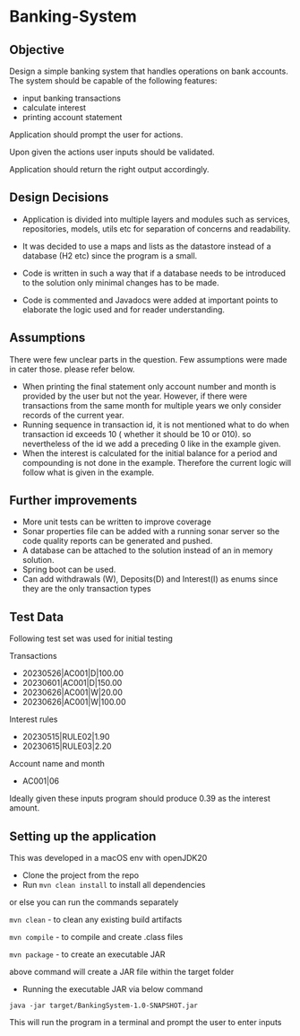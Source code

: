 # Banking-System

## Objective

Design a simple banking system that handles operations on bank accounts. The system should be capable of the following features:
- input banking transactions
- calculate interest
- printing account statement

Application should prompt the user for actions.

Upon given the actions user inputs should be validated.

Application should return the right output accordingly.

## Design Decisions

- Application is divided into multiple layers and modules such as services, repositories,
models, utils etc for separation of concerns and readability.

- It was decided to use a maps and lists as the datastore instead of a database (H2 etc) since the program is a small.
- Code is written in such a way that if a database needs to be introduced to the solution only minimal changes has to be made.
- Code is commented and Javadocs were added at important points to elaborate the logic used and for reader understanding.


## Assumptions

There were few unclear parts in the question. Few assumptions were made in cater those.
please refer below.

- When printing the final statement only account number and month is provided by the user but
not the year. However, if there were transactions from the same month for multiple years
we only consider records of the current year.
- Running sequence in transaction id, it is not mentioned what to do when transaction id exceeds 10 ( whether it should be 10 or 010).
so nevertheless of the id we add a preceding 0 like in the example given.
- When the interest is calculated for the initial balance for a period and compounding is
not done in the example. Therefore the current logic will follow what is given in the example.


## Further improvements

- More unit tests can be written to improve coverage
- Sonar properties file can be added with a running sonar server so the code quality reports can be generated and pushed.
- A database can be attached to the solution instead of an in memory solution.
- Spring boot can be used.
- Can add withdrawals (W), Deposits(D) and Interest(I) as enums since they are the only transaction types

## Test Data

Following test set was used for initial testing

Transactions
- 20230526|AC001|D|100.00
- 20230601|AC001|D|150.00
- 20230626|AC001|W|20.00
- 20230626|AC001|W|100.00

Interest rules
- 20230515|RULE02|1.90
- 20230615|RULE03|2.20

Account name and month
- AC001|06

Ideally given these inputs program should produce 0.39 as the interest amount.

## Setting up the application

This was developed in a macOS env with openJDK20

- Clone the project from the repo
- Run `mvn clean install` to install all dependencies

or else you can run the commands separately 

`mvn clean`  - to clean any existing build artifacts

`mvn compile` - to compile and create .class files

`mvn package`  - to create an executable JAR 

above command will create a JAR file within the target folder 

- Running the executable JAR via below command

`java -jar target/BankingSystem-1.0-SNAPSHOT.jar`

This will run the program in a terminal and prompt the user to enter inputs


